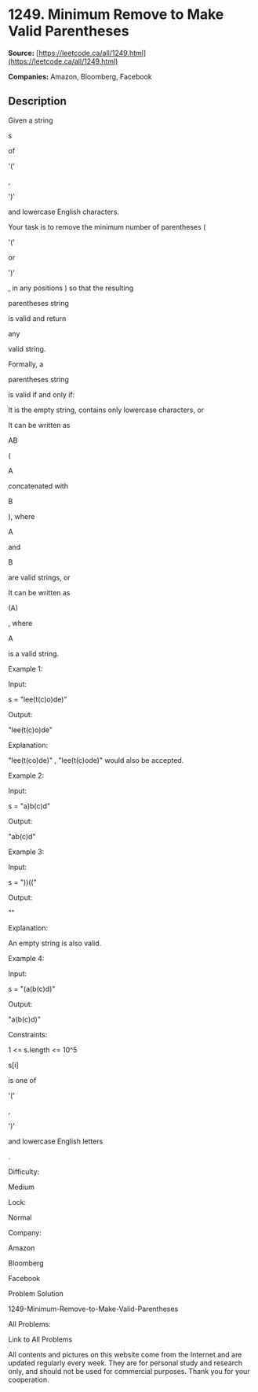 # 1249. Minimum Remove to Make Valid Parentheses

**Source:** [https://leetcode.ca/all/1249.html](https://leetcode.ca/all/1249.html)

**Companies:** Amazon, Bloomberg, Facebook

## Description

Given a string

s

of

'('

,

')'

and
        lowercase English characters.

Your task is to remove the minimum number of parentheses (

'('

or

')'

, in
        any positions ) so that the resulting

parentheses string

is valid and return

any

valid string.

Formally, a

parentheses string

is valid if and only if:

It is the empty string, contains only lowercase characters, or

It can be written as

AB

(

A

concatenated with

B

),
            where

A

and

B

are valid strings, or

It can be written as

(A)

, where

A

is a valid
            string.

Example 1:

Input:

s = "lee(t(c)o)de)"

Output:

"lee(t(c)o)de"

Explanation:

"lee(t(co)de)" , "lee(t(c)ode)" would also be accepted.

Example 2:

Input:

s = "a)b(c)d"

Output:

"ab(c)d"

Example 3:

Input:

s = "))(("

Output:

""

Explanation:

An empty string is also valid.

Example 4:

Input:

s = "(a(b(c)d)"

Output:

"a(b(c)d)"

Constraints:

1 <= s.length <= 10^5

s[i]

is one of

'('

,

')'

and lowercase English letters

.

Difficulty:

Medium

Lock:

Normal

Company:

Amazon

Bloomberg

Facebook

Problem Solution

1249-Minimum-Remove-to-Make-Valid-Parentheses

All Problems:

Link to All Problems

All contents and pictures on this website come from the Internet and are updated regularly every week. They are for personal study and research only, and should not be used for commercial purposes. Thank you for your cooperation.


